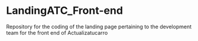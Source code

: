 # LandingATC_Front-end
Repository for the coding of the landing page pertaining to the development team for the front end of Actualizatucarro
